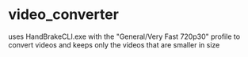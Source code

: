 # video_converter
uses HandBrakeCLI.exe with the "General/Very Fast 720p30" profile to convert videos and keeps only the videos that are smaller in size

